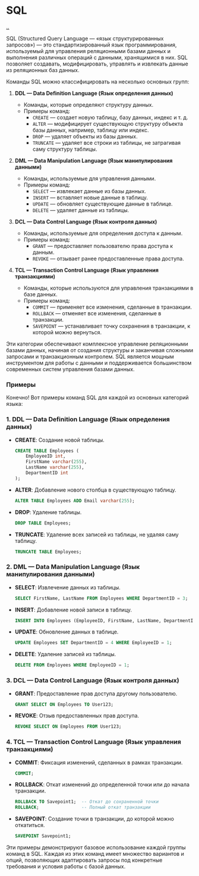 # SQL

[..](./README.md)

SQL (Structured Query Language — «язык структурированных запросов») — это стандартизированный язык программирования, используемый для управления реляционными базами данных и выполнения различных операций с данными, хранящимися в них. SQL позволяет создавать, модифицировать, управлять и извлекать данные из реляционных баз данных.

Команды SQL можно классифицировать на несколько основных групп:

1. **DDL — Data Definition Language (Язык определения данных)**
    - Команды, которые определяют структуру данных.
    - Примеры команд:
        - `CREATE` — создает новую таблицу, базу данных, индекс и т. д.
        - `ALTER` — модифицирует существующую структуру объекта базы данных, например, таблицу или индекс.
        - `DROP` — удаляет объекты из базы данных.
        - `TRUNCATE` — удаляет все строки из таблицы, не затрагивая саму структуру таблицы.

2. **DML — Data Manipulation Language (Язык манипулирования данными)**
    - Команды, используемые для управления данными.
    - Примеры команд:
        - `SELECT` — извлекает данные из базы данных.
        - `INSERT` — вставляет новые данные в таблицу.
        - `UPDATE` — обновляет существующие данные в таблице.
        - `DELETE` — удаляет данные из таблицы.

3. **DCL — Data Control Language (Язык контроля данных)**
    - Команды, используемые для определения доступа к данным.
    - Примеры команд:
        - `GRANT` — предоставляет пользователю права доступа к данным.
        - `REVOKE` — отзывает ранее предоставленные права доступа.

4. **TCL — Transaction Control Language (Язык управления транзакциями)**
    - Команды, которые используются для управления транзакциями в базе данных.
    - Примеры команд:
        - `COMMIT` — применяет все изменения, сделанные в транзакции.
        - `ROLLBACK` — отменяет все изменения, сделанные в транзакции.
        - `SAVEPOINT` — устанавливает точку сохранения в транзакции, к которой можно вернуться.

Эти категории обеспечивают комплексное управление реляционными базами данных, начиная от создания структуры и заканчивая сложными запросами и транзакционным контролем. SQL является мощным инструментом для работы с данными и поддерживается большинством современных систем управления базами данных.

### Примеры

Конечно! Вот примеры команд SQL для каждой из основных категорий языка:

### 1. DDL — Data Definition Language (Язык определения данных)
- **CREATE**: Создание новой таблицы.
  ```sql
  CREATE TABLE Employees (
      EmployeeID int,
      FirstName varchar(255),
      LastName varchar(255),
      DepartmentID int
  );
  ```
- **ALTER**: Добавление нового столбца в существующую таблицу.
  ```sql
  ALTER TABLE Employees ADD Email varchar(255);
  ```
- **DROP**: Удаление таблицы.
  ```sql
  DROP TABLE Employees;
  ```
- **TRUNCATE**: Удаление всех записей из таблицы, не удаляя саму таблицу.
  ```sql
  TRUNCATE TABLE Employees;
  ```

### 2. DML — Data Manipulation Language (Язык манипулирования данными)
- **SELECT**: Извлечение данных из таблицы.
  ```sql
  SELECT FirstName, LastName FROM Employees WHERE DepartmentID = 3;
  ```
- **INSERT**: Добавление новой записи в таблицу.
  ```sql
  INSERT INTO Employees (EmployeeID, FirstName, LastName, DepartmentID) VALUES (1, 'John', 'Doe', 3);
  ```
- **UPDATE**: Обновление данных в таблице.
  ```sql
  UPDATE Employees SET DepartmentID = 4 WHERE EmployeeID = 1;
  ```
- **DELETE**: Удаление записей из таблицы.
  ```sql
  DELETE FROM Employees WHERE EmployeeID = 1;
  ```

### 3. DCL — Data Control Language (Язык контроля данных)
- **GRANT**: Предоставление прав доступа другому пользователю.
  ```sql
  GRANT SELECT ON Employees TO User123;
  ```
- **REVOKE**: Отзыв предоставленных прав доступа.
  ```sql
  REVOKE SELECT ON Employees FROM User123;
  ```

### 4. TCL — Transaction Control Language (Язык управления транзакциями)
- **COMMIT**: Фиксация изменений, сделанных в рамках транзакции.
  ```sql
  COMMIT;
  ```
- **ROLLBACK**: Откат изменений до определенной точки или до начала транзакции.
  ```sql
  ROLLBACK TO Savepoint1;  -- Откат до сохраненной точки
  ROLLBACK;                -- Полный откат транзакции
  ```
- **SAVEPOINT**: Создание точки в транзакции, до которой можно откатиться.
  ```sql
  SAVEPOINT Savepoint1;
  ```

Эти примеры демонстрируют базовое использование каждой группы команд в SQL. Каждая из этих команд имеет множество вариантов и опций, позволяющих адаптировать запросы под конкретные требования и условия работы с базой данных.
